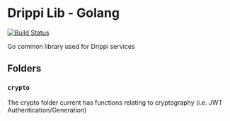 # Drippi Lib - Golang

[![Build Status](https://travis-ci.com/Drippi/drippi-lib-go.svg?branch=main)](https://travis-ci.com/Drippi/drippi-lib-go)

Go common library used for Drippi services

## Folders 
### `crypto`

The crypto folder current has functions relating to cryptography (i.e. JWT Authentication/Generation)